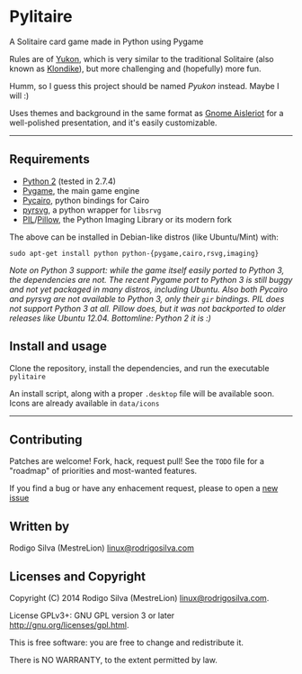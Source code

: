 Pylitaire
=========

A Solitaire card game made in Python using Pygame

Rules are of [Yukon](http://en.wikipedia.org/wiki/Yukon_%28solitaire%29), which is very similar to the traditional Solitaire (also known as [Klondike](http://en.wikipedia.org/wiki/Klondike_solitaire)), but more challenging and (hopefully) more fun.

Humm, so I guess this project should be named *Pyukon* instead. Maybe I will :)

Uses themes and background in the same format as [Gnome Aisleriot](https://wiki.gnome.org/action/show/Apps/Aisleriot) for a well-polished presentation, and it's easily customizable.

---

Requirements
------------

- [Python 2](http://www.python.org) (tested in 2.7.4)
- [Pygame](http://www.pygame.org), the main game engine
- [Pycairo](http://cairographics.org/pycairo), python bindings for Cairo
- [pyrsvg](http://cairographics.org/pyrsvg/), a python wrapper for `libsrvg`
- [PIL](http://www.pythonware.com/products/pil/)/[Pillow](http://pillow.readthedocs.org), the Python Imaging Library or its modern fork

The above can be installed in Debian-like distros (like Ubuntu/Mint) with:

	sudo apt-get install python python-{pygame,cairo,rsvg,imaging}

*Note on Python 3 support: while the game itself easily ported to Python 3, the dependencies are not. The recent Pygame port to Python 3 is still buggy and not yet packaged in many distros, including Ubuntu. Also both Pycairo and pyrsvg are not available to Python 3, only their `gir` bindings. PIL does not support Python 3 at all. Pillow does, but it was not backported to older releases like Ubuntu 12.04. Bottomline: Python 2 it is :)*


Install and usage
-----------------

Clone the repository, install the dependencies, and run the executable `pylitaire`

An install script, along with a proper `.desktop` file will be available soon. Icons are already available in `data/icons`

---

Contributing
------------

Patches are welcome! Fork, hack, request pull! See the `TODO` file for a "roadmap" of priorities and most-wanted features.

If you find a bug or have any enhacement request, please to open a [new issue](https://github.com/MestreLion/pylitaire/issues/new)


Written by
----------

Rodigo Silva (MestreLion) <linux@rodrigosilva.com>


Licenses and Copyright
----------------------

Copyright (C) 2014 Rodigo Silva (MestreLion) <linux@rodrigosilva.com>.

License GPLv3+: GNU GPL version 3 or later <http://gnu.org/licenses/gpl.html>.

This is free software: you are free to change and redistribute it.

There is NO WARRANTY, to the extent permitted by law.
